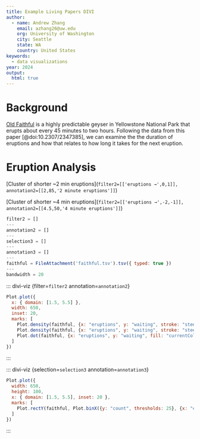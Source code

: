 ```yaml
---
title: Example Living Papers DIVI
author:
  - name: Andrew Zhang
    email: azhang26@uw.edu
    org: University of Washington
    city: Seattle
    state: WA
    country: United States
keywords:
  - data visualizations
year: 2024
output:
  html: true
---
```


# Background

[Old Faithful](https://en.wikipedia.org/wiki/Old_Faithful) is a highly predictable geyser in Yellowstone National Park that erupts about every 45 minutes to two hours. Following the data from this paper [@doi:10.2307/2347385], we can examine the the duration of eruptions and how that relates to how long it takes for the next eruption.

# Eruption Analysis

[Cluster of shorter ~2 min eruptions](`filter2=[['eruptions →',0,1]], annotation2=[[2,85,'2 minute eruptions']]`)

[Cluster of shorter ~4 min eruptions](`filter2=[['eruptions →',-2,-1]], annotation2=[[4.5,50,'4 minute eruptions']]`)
```js
filter2 = []
---
annotation2 = []
---
selection3 = []
---
annotation3 = []
---
faithful = FileAttachment('faithful.tsv').tsv({ typed: true })
---
bandwidth = 20
```
::: divi-viz {filter=`filter2` annotation=`annotation2`}
``` js
Plot.plot({
  x: { domain: [1.5, 5.5] },
  width: 650,
  inset: 20,
  marks: [
    Plot.density(faithful, {x: "eruptions", y: "waiting", stroke: "steelblue", strokeWidth: 0.25, bandwidth}),
    Plot.density(faithful, {x: "eruptions", y: "waiting", stroke: "steelblue", thresholds: 4, bandwidth}),
    Plot.dot(faithful, {x: "eruptions", y: "waiting", fill: "currentColor", r: 1.5})
  ]
})
```
:::

::: divi-viz {selection=`selection3` annotation=`annotation3`}
``` js
Plot.plot({
  width: 650,
  height: 100,
  x: { domain: [1.5, 5.5], inset: 20 },
  marks: [
    Plot.rectY(faithful, Plot.binX({y: "count", thresholds: 25}, {x: "eruptions", "fill": "steelblue"}))
  ]
})
```
:::
